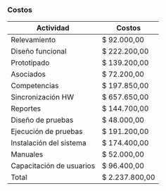 ### Costos

| Actividad | Costos |
|-----------|--------|
|Relevamiento|$ 92.000,00|
|Diseño funcional|$ 222.200,00|
|Prototipado|$ 139.200,00|
|Asociados|$ 72.200,00|
|Competencias|$ 197.850,00|
|Sincronización HW|$ 657.650,00|
|Reportes|$ 144.700,00|
|Diseño de pruebas|$ 48.000,00|
|Ejecución de pruebas|$ 191.200,00|
|Instalación del sistema|$ 174.400,00|
|Manuales|$ 52.000,00|
|Capacitación de usuarios|$ 96.400,00|
|Total|$ 2.237.800,00|